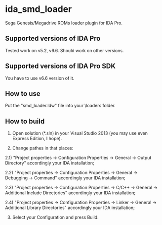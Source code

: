 # ida_smd_loader
Sega Genesis/Megadrive ROMs loader plugin for IDA Pro.

## Supported versions of IDA Pro
Tested work on v5.2, v6.6. Should work on other versions.

## Supported versions of IDA Pro SDK
You have to use v6.6 version of it.

## How to use
Put the "smd_loader.ldw" file into your <IDA>\loaders folder.

## How to build
1) Open solution (*.sln) in your Visual Studio 2013 (you may use even Express Edition, I hope).

2) Change pathes in that places:

2.1) "Project properties -> Configuration Properties -> General -> Output Directory" accordingly your IDA installation;

2.2) "Project properties -> Configuration Properties -> General -> Debugging -> Command" accordingly your IDA installation;

2.3) "Project properties -> Configuration Properties -> C/C++ -> General -> Additional Include Directories" accordingly your IDA installation;

2.4) "Project properties -> Configuration Properties -> Linker -> General -> Additional Library Directories" accordingly your IDA installation;

3) Select your Configuration and press Build.
